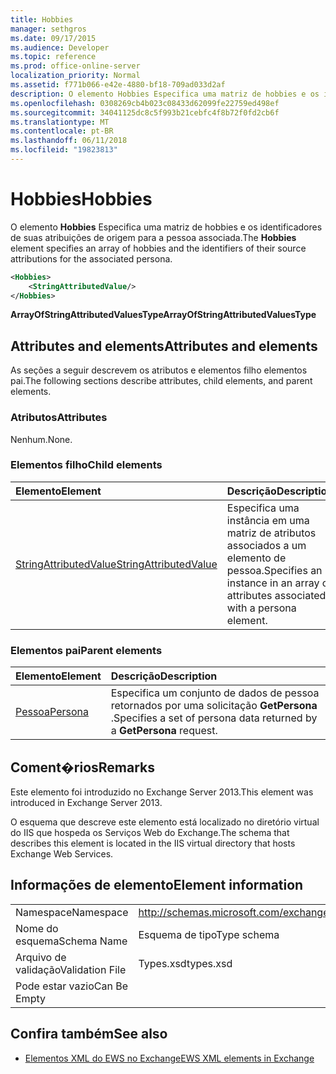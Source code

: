 ```yaml
---
title: Hobbies
manager: sethgros
ms.date: 09/17/2015
ms.audience: Developer
ms.topic: reference
ms.prod: office-online-server
localization_priority: Normal
ms.assetid: f771b066-e42e-4880-bf18-709ad033d2af
description: O elemento Hobbies Especifica uma matriz de hobbies e os identificadores de suas atribuições de origem para a pessoa associada.
ms.openlocfilehash: 0308269cb4b023c08433d62099fe22759ed498ef
ms.sourcegitcommit: 34041125dc8c5f993b21cebfc4f8b72f0fd2cb6f
ms.translationtype: MT
ms.contentlocale: pt-BR
ms.lasthandoff: 06/11/2018
ms.locfileid: "19823813"
---
```

# <a name="hobbies"></a><span data-ttu-id="d4710-103">Hobbies</span><span class="sxs-lookup"><span data-stu-id="d4710-103">Hobbies</span></span>

<span data-ttu-id="d4710-104">O elemento **Hobbies** Especifica uma matriz de hobbies e os identificadores de suas atribuições de origem para a pessoa associada.</span><span class="sxs-lookup"><span data-stu-id="d4710-104">The **Hobbies** element specifies an array of hobbies and the identifiers of their source attributions for the associated persona.</span></span> 
  
```XML
<Hobbies>
    <StringAttributedValue/>
</Hobbies>
```

 <span data-ttu-id="d4710-105">**ArrayOfStringAttributedValuesType**</span><span class="sxs-lookup"><span data-stu-id="d4710-105">**ArrayOfStringAttributedValuesType**</span></span>
## <a name="attributes-and-elements"></a><span data-ttu-id="d4710-106">Attributes and elements</span><span class="sxs-lookup"><span data-stu-id="d4710-106">Attributes and elements</span></span>

<span data-ttu-id="d4710-107">As seções a seguir descrevem os atributos e elementos filho elementos pai.</span><span class="sxs-lookup"><span data-stu-id="d4710-107">The following sections describe attributes, child elements, and parent elements.</span></span>
  
### <a name="attributes"></a><span data-ttu-id="d4710-108">Atributos</span><span class="sxs-lookup"><span data-stu-id="d4710-108">Attributes</span></span>

<span data-ttu-id="d4710-109">Nenhum.</span><span class="sxs-lookup"><span data-stu-id="d4710-109">None.</span></span>
  
### <a name="child-elements"></a><span data-ttu-id="d4710-110">Elementos filho</span><span class="sxs-lookup"><span data-stu-id="d4710-110">Child elements</span></span>

|<span data-ttu-id="d4710-111">**Elemento**</span><span class="sxs-lookup"><span data-stu-id="d4710-111">**Element**</span></span>|<span data-ttu-id="d4710-112">**Descrição**</span><span class="sxs-lookup"><span data-stu-id="d4710-112">**Description**</span></span>|
|:-----|:-----|
|[<span data-ttu-id="d4710-113">StringAttributedValue</span><span class="sxs-lookup"><span data-stu-id="d4710-113">StringAttributedValue</span></span>](stringattributedvalue.md) <br/> |<span data-ttu-id="d4710-114">Especifica uma instância em uma matriz de atributos associados a um elemento de pessoa.</span><span class="sxs-lookup"><span data-stu-id="d4710-114">Specifies an instance in an array of attributes associated with a persona element.</span></span>  <br/> |
   
### <a name="parent-elements"></a><span data-ttu-id="d4710-115">Elementos pai</span><span class="sxs-lookup"><span data-stu-id="d4710-115">Parent elements</span></span>

|<span data-ttu-id="d4710-116">**Elemento**</span><span class="sxs-lookup"><span data-stu-id="d4710-116">**Element**</span></span>|<span data-ttu-id="d4710-117">**Descrição**</span><span class="sxs-lookup"><span data-stu-id="d4710-117">**Description**</span></span>|
|:-----|:-----|
|[<span data-ttu-id="d4710-118">Pessoa</span><span class="sxs-lookup"><span data-stu-id="d4710-118">Persona</span></span>](persona.md) <br/> |<span data-ttu-id="d4710-119">Especifica um conjunto de dados de pessoa retornados por uma solicitação **GetPersona** .</span><span class="sxs-lookup"><span data-stu-id="d4710-119">Specifies a set of persona data returned by a **GetPersona** request.</span></span>  <br/> |
   
## <a name="remarks"></a><span data-ttu-id="d4710-120">Coment�rios</span><span class="sxs-lookup"><span data-stu-id="d4710-120">Remarks</span></span>

<span data-ttu-id="d4710-121">Este elemento foi introduzido no Exchange Server 2013.</span><span class="sxs-lookup"><span data-stu-id="d4710-121">This element was introduced in Exchange Server 2013.</span></span>
  
<span data-ttu-id="d4710-122">O esquema que descreve este elemento está localizado no diretório virtual do IIS que hospeda os Serviços Web do Exchange.</span><span class="sxs-lookup"><span data-stu-id="d4710-122">The schema that describes this element is located in the IIS virtual directory that hosts Exchange Web Services.</span></span>
  
## <a name="element-information"></a><span data-ttu-id="d4710-123">Informações de elemento</span><span class="sxs-lookup"><span data-stu-id="d4710-123">Element information</span></span>

|||
|:-----|:-----|
|<span data-ttu-id="d4710-124">Namespace</span><span class="sxs-lookup"><span data-stu-id="d4710-124">Namespace</span></span>  <br/> |http://schemas.microsoft.com/exchange/services/2006/types  <br/> |
|<span data-ttu-id="d4710-125">Nome do esquema</span><span class="sxs-lookup"><span data-stu-id="d4710-125">Schema Name</span></span>  <br/> |<span data-ttu-id="d4710-126">Esquema de tipo</span><span class="sxs-lookup"><span data-stu-id="d4710-126">Type schema</span></span>  <br/> |
|<span data-ttu-id="d4710-127">Arquivo de validação</span><span class="sxs-lookup"><span data-stu-id="d4710-127">Validation File</span></span>  <br/> |<span data-ttu-id="d4710-128">Types.xsd</span><span class="sxs-lookup"><span data-stu-id="d4710-128">types.xsd</span></span>  <br/> |
|<span data-ttu-id="d4710-129">Pode estar vazio</span><span class="sxs-lookup"><span data-stu-id="d4710-129">Can Be Empty</span></span>  <br/> ||
   
## <a name="see-also"></a><span data-ttu-id="d4710-130">Confira também</span><span class="sxs-lookup"><span data-stu-id="d4710-130">See also</span></span>



- [<span data-ttu-id="d4710-131">Elementos XML do EWS no Exchange</span><span class="sxs-lookup"><span data-stu-id="d4710-131">EWS XML elements in Exchange</span></span>](ews-xml-elements-in-exchange.md)

